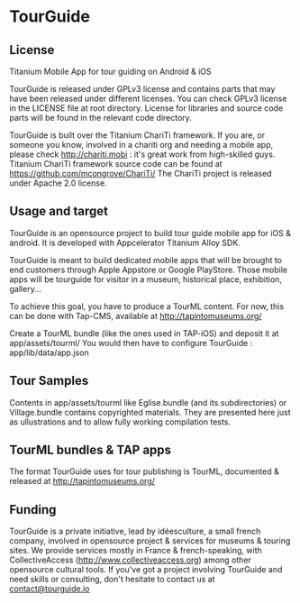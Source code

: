 TourGuide
=========

## License

Titanium Mobile App for tour guiding on Android &amp; iOS

TourGuide is released under GPLv3 license and contains parts that may have been released under different licenses.
You can check GPLv3 license in the LICENSE file at root directory. 
License for libraries and source code parts will be found in the relevant code directory.

TourGuide is built over the Titanium ChariTi framework. 
If you are, or someone you know, involved in a chariti org and needing a mobile app, please check http://chariti.mobi :
it's great work from high-skilled guys.
Titanium ChariTi framework source code can be found at https://github.com/mcongrove/ChariTi/
The ChariTi project is released under Apache 2.0 license.

## Usage and target

TourGuide is an opensource project to build tour guide mobile app for iOS & android. It is developed with Appcelerator Titanium Alloy SDK.

TourGuide is meant to build dedicated mobile apps that will be brought to end customers through Apple Appstore or Google PlayStore. Those mobile apps will be tourguide for visitor in a museum, historical place, exhibition, gallery...

To achieve this goal, you have to produce a TourML content. For now, this can be done with Tap-CMS, available at http://tapintomuseums.org/

Create a TourML bundle (like the ones used in TAP-iOS) and deposit it at app/assets/tourml/
You would then have to configure TourGuide : app/lib/data/app.json

## Tour Samples

Contents in app/assets/tourml like Eglise.bundle (and its subdirectories) or Village.bundle contains copyrighted materials. They are presented here just as ullustrations and to allow fully working compilation tests.

## TourML bundles & TAP apps

The format TourGuide uses for tour publishing is TourML, documented & released at http://tapintomuseums.org/

## Funding

TourGuide is a private initiative, lead by idéesculture, a small french company, involved in opensource project & services for museums & touring sites.
We provide services mostly in France & french-speaking, with CollectiveAccess (http://www.collectiveaccess.org) among other opensource cultural tools.
If you've got a project involving TourGuide and need skills or consulting, don't hesitate to contact us at contact@tourguide.io

